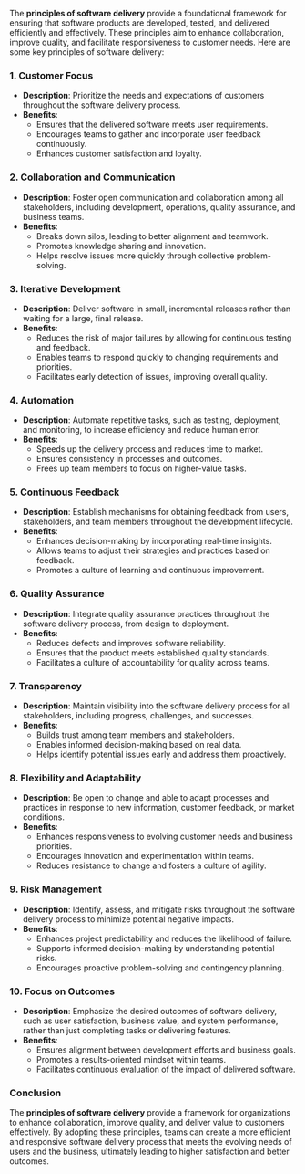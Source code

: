 The **principles of software delivery** provide a foundational framework for ensuring that software products are developed, tested, and delivered efficiently and effectively. These principles aim to enhance collaboration, improve quality, and facilitate responsiveness to customer needs. Here are some key principles of software delivery:

### 1. **Customer Focus**

- **Description**: Prioritize the needs and expectations of customers throughout the software delivery process.
- **Benefits**:
  - Ensures that the delivered software meets user requirements.
  - Encourages teams to gather and incorporate user feedback continuously.
  - Enhances customer satisfaction and loyalty.

### 2. **Collaboration and Communication**

- **Description**: Foster open communication and collaboration among all stakeholders, including development, operations, quality assurance, and business teams.
- **Benefits**:
  - Breaks down silos, leading to better alignment and teamwork.
  - Promotes knowledge sharing and innovation.
  - Helps resolve issues more quickly through collective problem-solving.

### 3. **Iterative Development**

- **Description**: Deliver software in small, incremental releases rather than waiting for a large, final release.
- **Benefits**:
  - Reduces the risk of major failures by allowing for continuous testing and feedback.
  - Enables teams to respond quickly to changing requirements and priorities.
  - Facilitates early detection of issues, improving overall quality.

### 4. **Automation**

- **Description**: Automate repetitive tasks, such as testing, deployment, and monitoring, to increase efficiency and reduce human error.
- **Benefits**:
  - Speeds up the delivery process and reduces time to market.
  - Ensures consistency in processes and outcomes.
  - Frees up team members to focus on higher-value tasks.

### 5. **Continuous Feedback**

- **Description**: Establish mechanisms for obtaining feedback from users, stakeholders, and team members throughout the development lifecycle.
- **Benefits**:
  - Enhances decision-making by incorporating real-time insights.
  - Allows teams to adjust their strategies and practices based on feedback.
  - Promotes a culture of learning and continuous improvement.

### 6. **Quality Assurance**

- **Description**: Integrate quality assurance practices throughout the software delivery process, from design to deployment.
- **Benefits**:
  - Reduces defects and improves software reliability.
  - Ensures that the product meets established quality standards.
  - Facilitates a culture of accountability for quality across teams.

### 7. **Transparency**

- **Description**: Maintain visibility into the software delivery process for all stakeholders, including progress, challenges, and successes.
- **Benefits**:
  - Builds trust among team members and stakeholders.
  - Enables informed decision-making based on real data.
  - Helps identify potential issues early and address them proactively.

### 8. **Flexibility and Adaptability**

- **Description**: Be open to change and able to adapt processes and practices in response to new information, customer feedback, or market conditions.
- **Benefits**:
  - Enhances responsiveness to evolving customer needs and business priorities.
  - Encourages innovation and experimentation within teams.
  - Reduces resistance to change and fosters a culture of agility.

### 9. **Risk Management**

- **Description**: Identify, assess, and mitigate risks throughout the software delivery process to minimize potential negative impacts.
- **Benefits**:
  - Enhances project predictability and reduces the likelihood of failure.
  - Supports informed decision-making by understanding potential risks.
  - Encourages proactive problem-solving and contingency planning.

### 10. **Focus on Outcomes**

- **Description**: Emphasize the desired outcomes of software delivery, such as user satisfaction, business value, and system performance, rather than just completing tasks or delivering features.
- **Benefits**:
  - Ensures alignment between development efforts and business goals.
  - Promotes a results-oriented mindset within teams.
  - Facilitates continuous evaluation of the impact of delivered software.

### Conclusion

The **principles of software delivery** provide a framework for organizations to enhance collaboration, improve quality, and deliver value to customers effectively. By adopting these principles, teams can create a more efficient and responsive software delivery process that meets the evolving needs of users and the business, ultimately leading to higher satisfaction and better outcomes.
